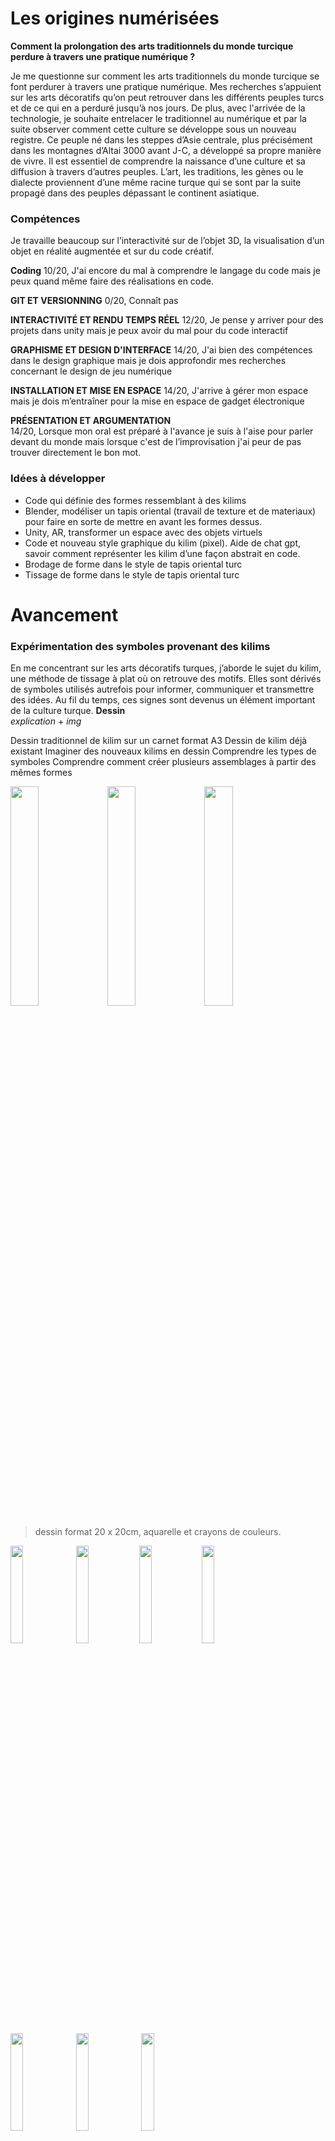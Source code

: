 # Les origines numérisées

**Comment la prolongation des arts traditionnels du monde turcique perdure à travers une pratique numérique ?**

Je me questionne sur comment les arts traditionnels du monde turcique se font perdurer à travers une pratique numérique. Mes recherches s’appuient sur les arts décoratifs qu’on peut retrouver dans les différents peuples turcs et de ce qui en a perduré jusqu’à nos jours. De plus, avec l'arrivée de la technologie, je souhaite entrelacer le traditionnel au numérique et par la suite observer comment cette culture se développe sous un nouveau registre. 
Ce peuple né dans les steppes d’Asie centrale, plus précisément dans les montagnes d’Altai 3000 avant J-C, a développé sa propre manière de vivre. Il est essentiel de comprendre la naissance d’une culture et sa diffusion à travers d’autres peuples. L’art, les traditions, les gènes ou le dialecte proviennent d’une même racine turque qui se sont par la suite propagé dans des peuples dépassant le continent asiatique.

### Compétences
Je travaille beaucoup sur l’interactivité sur de l’objet 3D, la visualisation d’un objet en réalité augmentée et sur du code créatif.

**Coding** 
10/20, J'ai encore du mal à comprendre le langage du code mais je peux quand même faire des réalisations en code. 

**GIT ET VERSIONNING**
0/20, Connaît pas

**INTERACTIVITÉ ET RENDU TEMPS RÉEL**
12/20, Je pense y arriver pour des projets dans unity mais je peux avoir du mal pour du code interactif

**GRAPHISME ET DESIGN D'INTERFACE**
14/20, J'ai bien des compétences dans le design graphique mais je dois approfondir mes recherches concernant le design de jeu numérique

**INSTALLATION ET MISE EN ESPACE** 
14/20, J'arrive à gérer mon espace mais je dois m’entraîner pour la mise en espace de gadget électronique 

**PRÉSENTATION ET ARGUMENTATION**  
14/20, Lorsque mon oral est préparé à l'avance je suis à l'aise pour parler devant du monde mais lorsque c'est de l’improvisation j'ai peur de pas trouver directement le bon mot. 


### Idées à développer <br>
- Code qui définie des formes ressemblant à des kilims
- Blender, modéliser un tapis oriental (travail de texture et de materiaux) pour faire en sorte de mettre en avant les formes dessus.
- Unity, AR, transformer un espace avec des objets virtuels
- Code et nouveau style graphique du kilim (pixel). Aide de chat gpt, savoir comment représenter les kilim d’une façon abstrait en code.
- Brodage de forme dans le style de tapis oriental turc
- Tissage de forme dans le style de tapis oriental turc


#  Avancement
### Expérimentation des symboles provenant des kilims <br>
En me concentrant sur les arts décoratifs turques, j’aborde le sujet du kilim, une méthode de tissage à plat où on retrouve des motifs. Elles sont dérivés de symboles utilisés autrefois pour informer, communiquer et transmettre des idées. Au fil du temps, ces signes sont devenus un élément important de la culture turque. 
**Dessin** <br>
*explication* +
*img*

Dessin traditionnel de kilim
sur un carnet format A3
Dessin de kilim déjà existant 
Imaginer des nouveaux kilims en dessin
Comprendre les types de symboles
Comprendre comment créer plusieurs assemblages à partir des mêmes formes

<img src="img/dessin carnet/dessin1.png" alt="" width="30%"> <img src="img/dessin carnet/dessin2.png" alt="" width="30%"> <img src="img/dessin carnet/dessin3.png" alt="" width="30%">
> dessin format 20 x 20cm, aquarelle et crayons de couleurs.

<img src="img/dessin carnet/petit1.png" alt="" width="20%"> <img src="img/dessin carnet/petit2.png" alt="" width="20%"><img src="img/dessin carnet/petit3.png" alt="" width="20%"><img src="img/dessin carnet/petit4.png" alt="" width="20%"><img src="img/dessin carnet/petit5.png" alt="" width="20%"> <img src="img/dessin carnet/petit6.png" alt="" width="20%"> <img src="img/dessin carnet/petit7.png" alt="" width="20%">
> dessin petit format 10 x 7cm, techniques mixtes. 


Dessin vectoriel de killim <br> <br>

<img src="img/vecto/Component 2.png" alt="" width="80%">

>Elibelinde

<img src="img/vecto/Component 4.png" alt="" width="80%">

> Bereket

<img src="img/vecto/Component 5.png" alt="" width="80%">

> Scoprion mais avec même base

<img src="img/vecto/Component 6.png" alt="" width="80%">

> Monster's feet

<img src="img/vecto/Component 7.png" alt="" width="80%">

> Tarnak

<img src="img/vecto/Component 8.png" alt="" width="80%">

> Eye

<img src="img/vecto/Component 9.png" alt="" width="80%">

> Bukagi

<img src="img/vecto/Component 10.png" alt="" width="70%">

> Bereket


Travail d'assemblage de forme 
Travail sur un style de pixel, rendre le kilim 

**IA experimentation** <br>
J’utilise l’IA pour générer des symboles de kilim que j’intègre ensuite dans différents projets. Ce processus examine si les technologies modernes peuvent imiter la création de motifs traditionnels et dans quelle mesure ces styles restent reconnaissables. Cependant, les dessins générés par l’IA introduisent souvent une divergence unique de la réalité, ce qui entraîne une réinterprétation fascinante des motifs traditionnels.

<img src="img/groupeIA/groupe1.png" alt="" width="100%">

> Proposition de pattern kilim par une intelligence artificielle, Mid Journey 
> Utilisation de prompt "Generate me a symbol elibelinde of kilim" 
> Le paramètre “--tile” permet de créer une image qui pourra se répéter

<img src="img/groupeIA/groupe1-1.png" alt="" width="100%">

<img src="img/groupeIA/groupe3.png" alt="" width="100%">

### Wave function 
Code qui permet de faire répéter une image sur VS Code <br>
    https://www.youtube.com/watch?v=rI_y2GAlQFM
Utilisation de mes dessins vectoriels pour le faire répéter en code 
Utilisation des motifs générer par IA pour le faire répéter en code 

Mon travail sur le Wave Function Collapse: <br>
https://etz223.github.io/wavefunction/wavefunctioninterface/
> Lorsqu'on clique, on télécharge l'image.

Resultats : <br>
<img src="img/tissage/wfc1.png" alt="" width="20%">
<img src="img/tissage/wfc2.png" alt="" width="20%">
<img src="img/tissage/wfc3.png" alt="" width="20%">
<img src="img/tissage/wfc4.png" alt="" width="20%">
<img src="img/tissage/wfc5.png" alt="" width="20%">
<img src="img/tissage/wfc6.png" alt="" width="20%">
<img src="img/tissage/wfc7.png" alt="" width="20%">
<img src="img/tissage/wfc8.png" alt="" width="20%">

> Même s'il y a du aléatoire dans le code, on perçoit un certain ordre et une organisation. 




### Artistes references <br>

[Fichier pdf pour les références](./artiste.pdf)


### Accrochage 
<img src="img/install/testinstall.png" alt="" width="40%">

> Aide de Bastien afin de bien définir l'emplacement de chaque motif en élaborant des catégoris.

### Tissages

<img src="img/tissage/tissagevague.png" alt="" width="30%"> <img src="img/tissage/tissagetigre.png" alt="" width="30%"> <img src="img/tissage/tissagescorpion.png" alt="" width="30%">
<img src="img/tissage/tissagerien.png" alt="" width="30%"> <img src="img/tissage/tissagefroid.png" alt="" width="30%">

> Tissage à partir des modèles des symboles véctorisés




**Sujet de recherches d’un autre camarade**  

Prendre le sujet de quelqu’un d’autre m’a permis d’approfondir une thématique sur laquelle je n’avais jamais pris le temps de faire des recherches.  

**Contexte**  
Mes grands-parents maternels ont immigré en France dans les années 80 et ont dû apprendre une nouvelle langue tout en essayant de conserver leur langue maternelle. 
Cependant, il est très difficile de comprendre et de parler une nouvelle langue lorsqu’on est illettré ou analphabète, comme c’est le cas de ma grand-mère.  

J’ai souvent observé les difficultés auxquelles elle faisait face lors de ses échanges avec ses voisines, elles-mêmes immigrées de divers pays comme le Maroc, le Portugal ou le Liban. 
J’apprécie beaucoup cette diversité culturelle qui permet de discuter avec des personnes de tous horizons et d’apprendre sur leurs cultures respectives. 
Je voudrais trouver une solution pour faciliter les échanges entre les personnes ayant des difficultés supplémentaires afin qu’elles ne soient pas exclues de ces discussions.  

**Idée**  
Mon idée est de créer une application de traduction destinée à des échanges spontanés. 
Cette application serait également adaptée aux personnes ayant du mal à manipuler un téléphone ou à comprendre son fonctionnement, 
comme les personnes âgées ou à mobilité réduite.  

L’interface doit être la plus simple possible, sans écriture, afin de ne pas compliquer l’utilisation pour les personnes illettrées ou analphabètes. 
Les consignes pourraient être transmises par audio ou par des images.
L’objectif principal est de proposer une traduction autonome, limitant au maximum les commandes nécessaires pour les utilisateurs.  

**Sujet de recherche**  
Mon idée est en lien avec le sujet de recherche de Valérie sur l’utilisation de l’IA au quotidien.
Je voulais explorer les capacités actuelles de l’IA pour évaluer la faisabilité de concevoir une telle application.

Lien pour voir les échanges avec l'aide de ChatGPT : <br>
https://drive.google.com/drive/folders/133gYCp3KrFpMIJVp0k1zx2G0NHu9E1UW?usp=drive_link

ChatGPT, par exemple, fonctionne mieux lorsque les consignes sont claires et détaillées, mais il peut également présenter des dysfonctionnements qui perturbent les échanges. 
Il est essentiel de comprendre et de s’adapter au rythme de la discussion, car l’IA peut répondre trop rapidement, interrompre la conversation, ou au contraire répondre avec du retard.
Bien que l’intelligence artificielle puisse offrir une solution intéressante pour la traduction, elle n’est pas encore entièrement adaptée à mes exigences pour ce projet.  

### Installation 

<img src="img/install/install.jpeg" alt="" width="60%">
Accrocher les essais avec de la laine donne cette aspect de grand tissage

[Télécharger pour voir test au plotter 1](img/dessin%20carnet/plotter1.mp4) <br>
[Télécharger pour voir test au plotter 2](img/dessin%20carnet/plotter2.mp4) <br>
[Télécharger pour voir test au plotter 3](img/dessin%20carnet/plotter3.mp4) <br>
  
### Discussion + Aide 

**Bastien** m'a beaucoup aider pour catégoriser mes symboles.
<br><br>
J'ai beaucoup discuter de nos avancées avec **Valérie** et on a vu ce qu'on pouvait améliorer comme par exemple notre discours ou notre intention. 
<br><br>
**Lita** m’a conseillé d’utiliser Claude, une intelligence artificielle où sa spécialité est le codage.
<br><br>
J'ai conseillé à **Anne-Sophie** de regarder le travail de Sougwen Chung. Travail entre l'homme et la machine.
<br><br>
**Hind** a lié mon projet de symbole avec les symboles Amazigh, on retrouve également un travail de mémoire et de narration.

### Contribution aux ressources
Références artistiques <br>
https://github.com/etz223/esad-art-numerique-ressources








